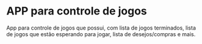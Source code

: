 # APP para controle de jogos

App para controle de jogos que possui, com lista de jogos terminados, lista de jogos que estão esperando para jogar, lista de desejos/compras e mais.
